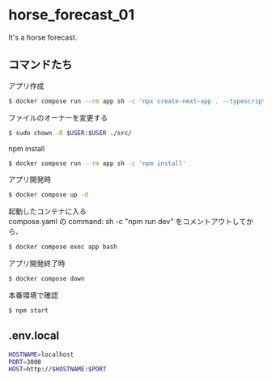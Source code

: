 # horse_forecast_01

It's a horse forecast.

## コマンドたち

アプリ作成

```bash
$ docker compose run --rm app sh -c 'npx create-next-app . --typescript'
```

ファイルのオーナーを変更する

```bash
$ sudo chown -R $USER:$USER ./src/
```

npm install

```bash
$ docker compose run --rm app sh -c 'npm install'
```

アプリ開発時

```bash
$ docker compose up -d
```

起動したコンテナに入る<br>
compose.yaml の command: sh -c "npm run dev" をコメントアウトしてから、

```bash
$ docker compose exec app bash
```

アプリ開発終了時

```bash
$ docker compose down
```

本番環境で確認

```bash
$ npm start
```

## .env.local

```bash
HOSTNAME=localhost
PORT=3000
HOST=http://$HOSTNAME:$PORT
```
